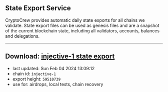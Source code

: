 ## State Export Service
CryptoCrew provides automatic daily state exports for all chains we validate. State export files can be used as genesis files and are a snapshot of the current blockchain state, including all validators, accounts, balances and delegations.

---
**Download: [injective-1 state export](https://dl.ccvalidators.com/SERVICE/injective/injective-1_export_59510739.json)**
---

- last updated: Sun Feb 04 2024 13:09:12
- chain id: `injective-1`
- export height: `59510739`
- use for: airdrops, local tests, chain recovery
